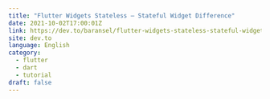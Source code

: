 ```yaml
---
title: "Flutter Widgets Stateless – Stateful Widget Difference"
date: 2021-10-02T17:00:01Z
link: https://dev.to/baransel/flutter-widgets-stateless-stateful-widget-difference-3fl7?utm_medium=RSS&utm_source=news.12bit.vn
site: dev.to
language: English
category:
  - flutter
  - dart
  - tutorial
draft: false
---
```


